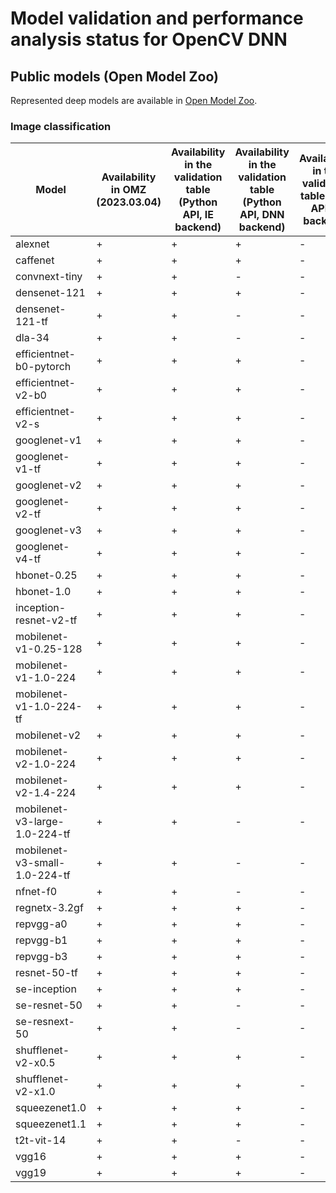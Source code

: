 # Model validation and performance analysis status for OpenCV DNN

## Public models (Open Model Zoo)

Represented deep models are available in [Open Model Zoo][omz].

### Image classification

Model | Availability in OMZ (2023.03.04) | Availability in the validation table (Python API, IE backend) | Availability in the validation table (Python API, DNN backend)| Availability in the validation table (C++ API, IE backend) | Availability in the validation table (C++ API, DNN backend)|
-|-|-|-|-|-|
alexnet|+|+|+|-|-|
caffenet|+|+|+|-|-|
convnext-tiny|+|+|-|-|-|
densenet-121|+|+|+|-|-|
densenet-121-tf|+|+|-|-|-|
dla-34|+|+|-|-|-|
efficientnet-b0-pytorch|+|+|+|-|-|
efficientnet-v2-b0|+|+|+|-|-|
efficientnet-v2-s|+|+|+|-|-|
googlenet-v1|+|+|+|-|-|
googlenet-v1-tf|+|+|+|-|-|
googlenet-v2|+|+|+|-|-|
googlenet-v2-tf|+|+|+|-|-|
googlenet-v3|+|+|+|-|-|
googlenet-v4-tf|+|+|+|-|-|
hbonet-0.25|+|+|+|-|-|
hbonet-1.0|+|+|+|-|-|
inception-resnet-v2-tf|+|+|+|-|-|
mobilenet-v1-0.25-128|+|+|+|-|-|
mobilenet-v1-1.0-224|+|+|+|-|-|
mobilenet-v1-1.0-224-tf|+|+|+|-|-|
mobilenet-v2|+|+|+|-|-|
mobilenet-v2-1.0-224|+|+|+|-|-|
mobilenet-v2-1.4-224|+|+|+|-|-|
mobilenet-v3-large-1.0-224-tf|+|+|-|-|-|
mobilenet-v3-small-1.0-224-tf|+|+|-|-|-|
nfnet-f0|+|+|-|-|-|
regnetx-3.2gf|+|+|+|-|-|
repvgg-a0|+|+|+|-|-|
repvgg-b1|+|+|+|-|-|
repvgg-b3|+|+|+|-|-|
resnet-50-tf|+|+|+|-|-|
se-inception|+|+|+|-|-|
se-resnet-50|+|+|-|-|-|
se-resnext-50|+|+|-|-|-|
shufflenet-v2-x0.5|+|+|+|-|-|
shufflenet-v2-x1.0|+|+|+|-|-|
squeezenet1.0|+|+|+|-|-|
squeezenet1.1|+|+|+|-|-|
t2t-vit-14|+|+|-|-|-|
vgg16|+|+|+|-|-|
vgg19|+|+|+|-|-|


<!-- LINKS -->
[omz]: https://github.com/openvinotoolkit/open_model_zoo
